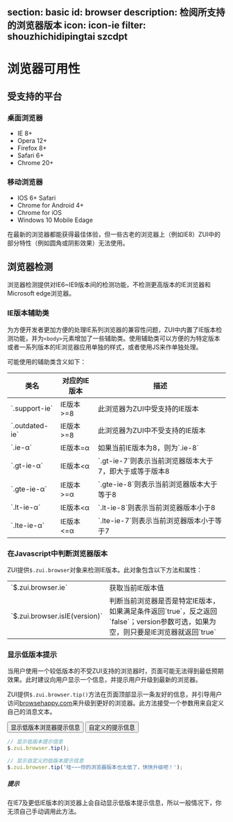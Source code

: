 ﻿section: basic
id: browser
description: 检阅所支持的浏览器版本
icon: icon-ie
filter: shouzhichidipingtai szcdpt
---

# 浏览器可用性

## 受支持的平台

### 桌面浏览器

*   IE 8+
*   Opera 12+
*   Firefox 8+
*   Safari 6+
*   Chrome 20+

### 移动浏览器

*   IOS 6+ Safari
*   Chrome for Android 4+
*   Chrome for iOS
*   Windows 10 Mobile Edage

<div class="alert alert-warning-inverse">
  <p>在最新的浏览器都能获得最佳体验，但一些古老的浏览器上（例如IE8）ZUI中的部分特性（例如圆角或阴影效果）无法使用。</p>
</div>

## 浏览器检测

浏览器检测提供对IE6~IE9版本间的检测功能，不检测更高版本的IE浏览器和Microsoft edge浏览器。

### IE版本辅助类

为方便开发者更加方便的处理IE系列浏览器的兼容性问题，ZUI中内置了IE版本检测功能，并为`<body>`元素增加了一些辅助类。使用辅助类可以方便的为特定版本或者一系列版本的IE浏览器应用单独的样式，或者使用JS来作单独处理。

可能使用的辅助类含义如下：

<table class="table table-bordered">
  <thead>
    <tr>
      <th>类名</th>
      <th>对应的IE版本</th>
      <th>描述</th>
    </tr>
  </thead>
  <tbody>
    <tr>
      <td>`.support-ie`</td>
      <td>IE版本&gt;=8</td>
      <td>此浏览器为ZUI中受支持的IE版本</td>
    </tr>
    <tr>
      <td>`.outdated-ie`</td>
      <td>IE版本&gt;=8</td>
      <td>此浏览器为ZUI中不受支持的IE版本</td>
    </tr>
    <tr>
      <td>`.ie-α`</td>
      <td>IE版本=α</td>
      <td>如果当前IE版本为8，则为`.ie-8`</td>
    </tr>
    <tr>
      <td>`.gt-ie-α`</td>
      <td>IE版本&lt;α</td>
      <td>`.gt-ie-7`则表示当前浏览器版本大于7，即大于或等于版本8</td>
    </tr>
    <tr>
      <td>`.gte-ie-α`</td>
      <td>IE版本&gt;=α</td>
      <td>`.gte-ie-8`则表示当前浏览器版本大于等于8</td>
    </tr>
    <tr>
      <td>`.lt-ie-α`</td>
      <td>IE版本&lt;α</td>
      <td>`.lt-ie-8`则表示当前浏览器版本小于8</td>
    </tr>
    <tr>
      <td>`.lte-ie-α`</td>
      <td>IE版本&lt;=α</td>
      <td>`.lte-ie-7`则表示当前浏览器版本小于等于7</td>
    </tr>
  </tbody>
</table>

### 在Javascript中判断浏览器版本

ZUI提供`$.zui.browser`对象来检测IE版本。此对象包含以下方法和属性：

<table class="table table-bordered">
  <tbody>
    <tr>
      <td>`$.zui.browser.ie`</td>
      <td>获取当前IE版本值</td>
    </tr>
    <tr>
      <td>`$.zui.browser.isIE(version)`</td>
      <td>判断当前浏览器是否是特定IE版本，如果满足条件返回`true`，反之返回`false`；version参数可选，如果为空，则只要是IE浏览器就返回`true`</td>
    </tr>
  </tbody>
</table>

### 显示低版本提示

当用户使用一个较低版本的不受ZUI支持的浏览器时，页面可能无法得到最低预期效果。此时建议向用户显示一个信息，并提示用户升级到最新的浏览器。

ZUI提供`$.zui.browser.tip()`方法在页面顶部显示一条友好的信息，并引导用户访问[browsehappy.com](http://browsehappy.com/)来升级到更好的浏览器。此方法接受一个参数用来自定义自己的消息文本。

<div class="example">
  <button type="button" class="btn btn-primary show-low-version-tip">显示低版本浏览器提示信息</button>
  <button type="button" class="btn show-low-version-tip" data-content="哇~~~你的浏览器版本太低了，快快升级吧！">自定义的提示信息</button>
</div>

```js
// 显示低版本提示信息
$.zui.browser.tip();

// 显示自定义的低版本提示信息
$.zui.browser.tip('哇~~~你的浏览器版本也太低了，快快升级吧！');
```

<div class="alert alert-primary-inverse">
  <h5>提示</h5>
  <p>在IE7及更低IE版本的浏览器上会自动显示低版本提示信息，所以一般情况下，你无须自己手动调用此方法。</p>
</div>

<script>
function afterPageLoad() {
    $('.show-low-version-tip').click(function(){
      $.zui.browser.tip($(this).data('content'));
    });
}
</script>
